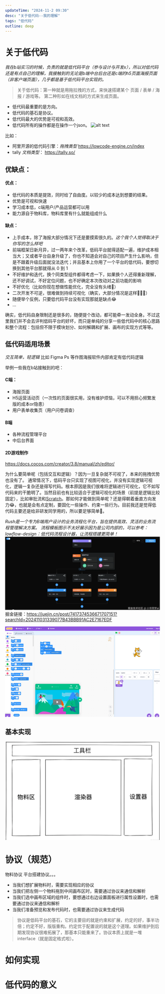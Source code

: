 ```yaml
---
updateTime: "2024-11-2 09:30"
desc: "关于低代码--我的理解"
tags: "低代码"
outline: deep
---
```

# 关于低代码

*我在b站实习的时候，负责的就是低代码平台（参与设计与开发x），所以对低代码还是有点自己的理解，我接触到的无论是b端中台后台还是c端的h5页面海报页面（非客户端页面），几乎都是基于低代码平台实现的。*

>关于低代码：第一种就是用拖拉拽的方式，来快速搭建某个 页面 / 表单 / 海报 / 游戏等。
>第二种形如在线文档的方式来生成页面。

- 低代码最重要的是方向。
- 低代码的基石是协议。
- 低代码最大的优势是可视和高效。
- 低代码所有的操作都是在操作一个json。
![alt text](./img/image.png)

比如：
- 阿里开源的低代码引擎：*拖拽类型*  https://lowcode-engine.cn/index
- tally *文档类型*： https://tally.so/

## 优缺点：
#### 优点：
- 低代码的本质是提效，同时给了自由度。以较少的成本达到想要的结果。
- 优势是可视和快速
- 学习成本低，c端用户/产品运营都可以用
- 能力源自于物料库，物料库里有什么就能组成什么

#### 缺点：
-  上手成本，除了海报大部分情况下还是要摸索很久的。*这个我个人觉得取决于你写的怎么样吧*
- 前端框架日新月异，过一两年来个改革，低码平台就得适配一遍，维护成本相当大；又或者平台自身升级了，你也不知道会对自己的项目产生什么影响，但是不跟着升级后面就没法迭代；并且基本上你用了一个平台的低代码，要想切换到其他平台那就得从 0 到 1
- 不好维护和迭代，换个同类型组件都得考虑一下，如果换个人还得重新理解，还不好调试，不好定位问题，也不好确定本次改动对之前功能的影响
- 不好优化（比如你现在想做性能优化，完全没有头绪🤯）
- 二次开发不可逆，很难做到持续可视化（确实，大部分情况是这样🤷🏻‍♀️）
- 随便举个反例，只要低代码平台没有实现那就是缺点😂
- ...

确实，低代码自身限制还是很多的，随便提个改动，都可能牵一发动全身。不过这里我们并不会去评判低码平台的好坏，而只是单纯的分享一些低代码中的核心思路和整个流程：包括但不限于模块划分、如何解耦和扩展、画布的实现方式等等。

## 低代码适用场景
*交互简单，轻逻辑*
比如 Figma Ps 等作图海报软件内部肯定有低代码逻辑

举例一些我在b站接触到的吧：

#### C端：
- 海报页面
- H5运营活动页（一次性的页面很实用，没有维护烦恼，可以不用担心频繁发版的成本or隐患）
- 用户表单收集页（用户问卷调查）

#### B端
- 各种流程管理平台
- 中后台界面

#### 2D游戏制作
https://docs.cocos.com/creator/3.8/manual/zh/editor/

为什么要简单呢（包括交互和逻辑）？因为一旦复杂就不可视了，本来的拖拽优势也没有了。
通常情况下，低码平台只实现了视图可视化，并没有实现逻辑可视化，逻辑一复杂还是得写代码。根本原因是我们很难将逻辑进行可视化，它不如写代码来的干脆明了。当然目前也有比较适合于逻辑可视化的场景（前提是逻辑比较固定），比如审批流和[Scratch](https://link.juejin.cn?target=https%3A%2F%2Fscratch.mit.edu%2F "https://scratch.mit.edu/")。那如何才能做到简单呢？还是得朝着垂直方向发力😂，也就是会有点定制，要固化一些操作、约束一些行为。目前我还是觉得低代码主要还是给非研发同学用的，所以要足够简单🤔。

*Rush是一个专为B端用户设计的业务流程化平台，旨在提供高效、灵活的业务流程管理解决方案。*
*流程模板图示不太好展示因为是公司内部的，可以参考：lowflow-design：低代码流程设计器，让流程搭建更简单！*
![alt text](./img/lowflow.png)
掘金链接：https://juejin.cn/post/7417374536671707151?searchId=202411031339077B43BBB91AC2E7167EDF

![alt text](./img/codecat.png)

## 基本实现
![alt text](./img/moban.png)

# 协议（规范）
物料协议
平台搭建协议。。。

- 当我们想扩展物料时，需要实现相应的协议
- 当我们把左侧一个物料拖到中间画布区时，需要通过协议来通信和解析
- 当我们选中画布区域的组件时，要想通过右边设置面板进行属性设置时，也需要通过协议来通信和解析
- 当我们准备预览和发布代码时，也需要通过协议来生成代码

>协议是低码平台的基石，它的主要目的就是约束和扩展，约定的好，事半功倍；约定不好，版版重构。约定优于配置说的就是这个道理。如果维护到后期发现协议很难拓展了，那基本只能重来了。协议本质上就是一堆 interface（就是固定格式啦）。

# 如何实现


# 低代码的意义
